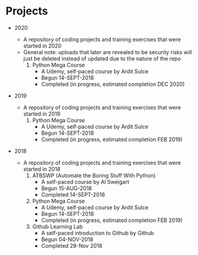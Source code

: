 # Projects 
* 2020
	* A repository of coding projects and training exercises that were started in 2020
	* General note: uploads that later are revealed to be security risks will just be deleted instead of updated due to the nature of the repo
		1. Python Mega Course
			* A Udemy, self-paced course by Ardit Sulce
			* Begun 14-SEPT-2018
			* Completed (in progress, estimated completion DEC 2020)

* 2019
	* A repository of coding projects and training exercises that were started in 2019
		1. Python Mega Course
			* A Udemy, self-paced course by Ardit Sulce
			* Begun 14-SEPT-2018
			* Completed (in progress, estimated completion FEB 2019) 
			
 * 2018
    * A repository of coding projects and training exercises that were started in 2018
		1. ATBSWP (Automate the Boring Stuff With Python)
			* A self-paced course by Al Sweigart
			* Begun 15-AUG-2018
			* Completed 14-SEPT-2018		
		2. Python Mega Course
			* A Udemy, self-paced course by Ardit Sulce
			* Begun 14-SEPT-2018
			* Completed (in progress, estimated completion FEB 2019)
		3. Github Learning Lab
			* A self-paced introduction to Github by Github
			* Begun 04-NOV-2018
			* Completed 28-Nov 2018
	
